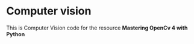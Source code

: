 # Computer vision
This is Computer Vision code for the resource **Mastering OpenCv 4 with Python**



